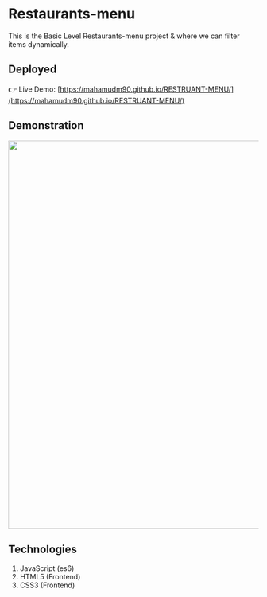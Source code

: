 # Restaurants-menu
This is the Basic Level Restaurants-menu project & where we can filter items dynamically.

## Deployed
👉 Live Demo: [https://mahamudm90.github.io/RESTRUANT-MENU/](https://mahamudm90.github.io/RESTRUANT-MENU/)

## Demonstration
<p align="left">
  <img width="780" src="preview\Demontration.gif">
</p>

## Technologies
1. JavaScript (es6) 
2. HTML5 (Frontend)
3. CSS3 (Frontend)
